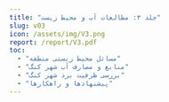 ```yaml
---
title: "جلد ۳: مطالعات آب و محیط زیست"
slug: v03
icon: /assets/img/V3.png
report: /report/V3.pdf
toc:
  - "مسائل محیط زیستی منطقه"
  - "منابع و مصارف آب شهر کنگ"
  - "بررسی ظرفیت برد شهر کنگ"
  - "پیشنهادها و راهکارها"
---
```

